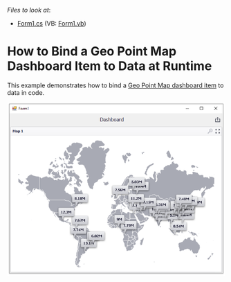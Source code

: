 <!-- default file list -->
*Files to look at*:

* [Form1.cs](./CS/Dashboard_CreateGeoPointMap/Form1.cs) (VB: [Form1.vb](./VB/Dashboard_CreateGeoPointMap/Form1.vb))
<!-- default file list end -->
# How to Bind a Geo Point Map Dashboard Item to Data at Runtime


This example demonstrates how to bind a [Geo Point Map dashboard item](https://docs.devexpress.com/Dashboard/16505) to data in code.

![screenshot](/images/screenshot.png)
